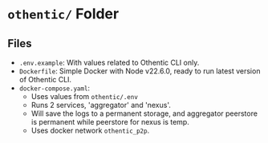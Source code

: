 # `othentic/` Folder

## Files

* `.env.example`: With values related to Othentic CLI only.
* `Dockerfile`: Simple Docker with Node v22.6.0, ready to run latest version of Othentic CLI.
* `docker-compose.yaml`:
  * Uses values from `othentic/.env`
  * Runs 2 services, 'aggregator' and 'nexus'.
  * Will save the logs to a permanent storage, and aggregator peerstore is permanent while peerstore for nexus is temp.
  * Uses docker network `othentic_p2p`.
